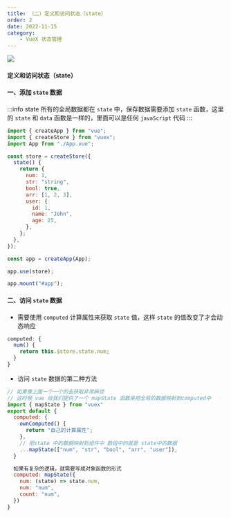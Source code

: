 ```yaml
---
title: （二）定义和访问状态（state）
order: 2
date: 2022-11-15
category:
    - VueX 状态管理
---
```


![](https://image.zswei.xyz/img/202211271445704.png)

#### 定义和访问状态（state）

#### 一、添加 `state` 数据
:::info state
所有的全局数据都在 `state` 中，保存数据需要添加 `state` 函数，这里的 `state` 和 `data` 函数是一样的，里面可以是任何 `javaScript` 代码
:::
```js
import { createApp } from "vue";
import { createStore } from "vuex";
import App from "./App.vue";

const store = createStore({
  state() {
    return {
      num: 1,
      str: "string",
      bool: true,
      arr: [1, 2, 3],
      user: {
        id: 1,
        name: "John",
        age: 25,
      },
    };
  },
});

const app = createApp(App);

app.use(store);

app.mount("#app");
```

#### 二、访问 `state` 数据
- 需要使用 `computed` 计算属性来获取 `state` 值，这样 `state` 的值改变了才会动态响应
```js
computed: {
  num() {
    return this.$store.state.num;
  }
}
```

- 访问 `state` 数据的第二种方法
```js
// 如果像上面一个一个的去获取非常麻烦
// 这时候 vue 给我们提供了一个 mapState 函数来把全局的数据映射到computed中
import { mapState } from "vuex"
export default {
  computed: {
    ownComputed() {
      return "自己的计算属性";
    },
    // 把state 中的数据映射到组件中 数组中的就是 state中的数据
    ...mapState(["num", "str", "bool", "arr", "user"]),
  }

  如果有复杂的逻辑，就需要写成对象函数的形式
  computed: mapState({
    num: (state) => state.num,
    num: "num",
    count: "num",
  })
}
```